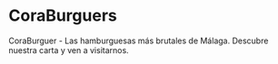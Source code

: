 # CoraBurguers
 CoraBurguer - Las hamburguesas más brutales de Málaga. Descubre nuestra carta y ven a visitarnos.
